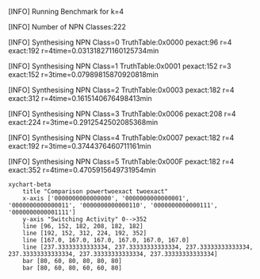 [INFO] Running Benchmark for k=4

[INFO] Number of NPN Classes:222

[INFO] Synthesising NPN Class=0 TruthTable:0x0000 pexact:96 r=4 exact:192 r=4time=0.031318271160125734min 

[INFO] Synthesising NPN Class=1 TruthTable:0x0001 pexact:152 r=3 exact:152 r=3time=0.07989815870920818min 

[INFO] Synthesising NPN Class=2 TruthTable:0x0003 pexact:182 r=4 exact:312 r=4time=0.1615140676498413min 

[INFO] Synthesising NPN Class=3 TruthTable:0x0006 pexact:208 r=4 exact:224 r=3time=0.2912542502085368min 

[INFO] Synthesising NPN Class=4 TruthTable:0x0007 pexact:182 r=4 exact:192 r=3time=0.3744376460711161min 

[INFO] Synthesising NPN Class=5 TruthTable:0x000F pexact:182 r=4 exact:352 r=4time=0.4705915649731954min 

```mermaid
xychart-beta
    title "Comparison powertwoexact twoexact"
    x-axis ['0000000000000000', '0000000000000001', '0000000000000011', '0000000000000110', '0000000000000111', '0000000000001111']
    y-axis "Switching Activity" 0-->352
    line [96, 152, 182, 208, 182, 182]
    line [192, 152, 312, 224, 192, 352]
    line [167.0, 167.0, 167.0, 167.0, 167.0, 167.0]
    line [237.33333333333334, 237.33333333333334, 237.33333333333334, 237.33333333333334, 237.33333333333334, 237.33333333333334]
    bar [80, 60, 80, 80, 80, 80]
    bar [80, 60, 80, 60, 60, 80]
```

